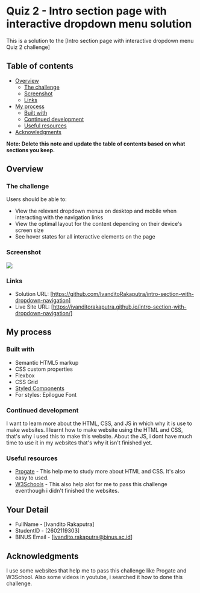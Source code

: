# Quiz 2 - Intro section page with interactive dropdown menu solution

This is a solution to the [Intro section page with interactive dropdown menu Quiz 2 challenge]

## Table of contents

- [Overview](#overview)
  - [The challenge](#the-challenge)
  - [Screenshot](#screenshot)
  - [Links](#links)
- [My process](#my-process)
  - [Built with](#built-with)
  - [Continued development](#continued-development)
  - [Useful resources](#useful-resources)
- [Acknowledgments](#acknowledgments)

**Note: Delete this note and update the table of contents based on what sections you keep.**

## Overview

### The challenge

Users should be able to:

- View the relevant dropdown menus on desktop and mobile when interacting with the navigation links
- View the optimal layout for the content depending on their device's screen size
- See hover states for all interactive elements on the page

### Screenshot

![](https://media.discordapp.net/attachments/1023841724935700532/1060852240572760105/image.png?width=1768&height=936)

### Links


- Solution URL: [https://github.com/IvanditoRakaputra/intro-section-with-dropdown-navigation]
- Live Site URL: [https://ivanditorakaputra.github.io/intro-section-with-dropdown-navigation/]

## My process

### Built with

- Semantic HTML5 markup
- CSS custom properties
- Flexbox
- CSS Grid
- [Styled Components](https://styled-components.com/) 
- For styles: Epilogue Font

### Continued development

I want to learn more about the HTML, CSS, and JS in which why it is use to make websites. I learnt how to make website using the HTML and CSS, that's why i used this to make this website. About the JS, i dont have much time to use it in my websites that's why it isn't finished yet. 

### Useful resources

- [Progate](https://progate.com/dashboard) - This help me to study more about HTML and CSS. It's also easy to used. 
- [W3Schools](https://www.w3schools.com/) - This also help alot for me to pass this challenge eventhough i didn't finished the websites. 

## Your Detail 

- FullName - [Ivandito Rakaputra]
- StudentID - [2602119303]
- BINUS Email - [ivandito.rakaputra@binus.ac.id]

## Acknowledgments

I use some websites that help me to pass this challenge like Progate and W3School. Also some videos in youtube, i searched it how to done this challenge. 
